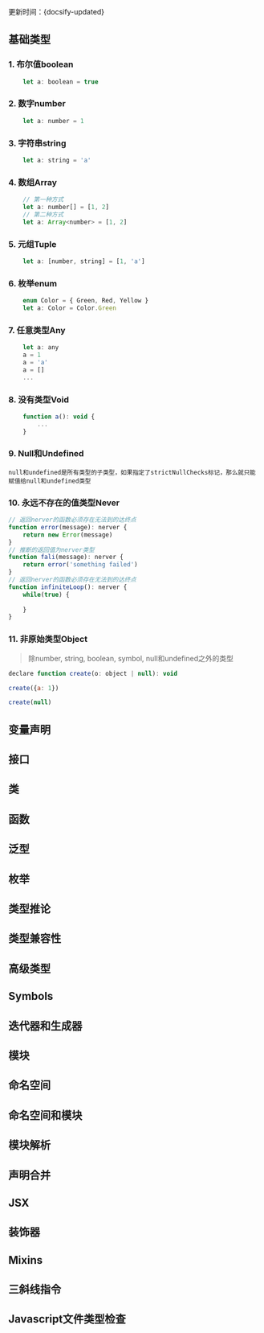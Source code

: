 
更新时间：{docsify-updated}

## 基础类型

### 1. 布尔值boolean
```js
    let a: boolean = true
```

### 2. 数字number
```js
    let a: number = 1
```

### 3. 字符串string
```js
    let a: string = 'a'
```

### 4. 数组Array
```js
    // 第一种方式
    let a: number[] = [1, 2]
    // 第二种方式
    let a: Array<number> = [1, 2]
```

### 5. 元组Tuple
```js
    let a: [number, string] = [1, 'a']
```

### 6. 枚举enum
```js
    enum Color = { Green, Red, Yellow }
    let a: Color = Color.Green
```

### 7. 任意类型Any
```js
    let a: any
    a = 1
    a = 'a'
    a = []
    ...
```

### 8. 没有类型Void
```js
    function a(): void {
        ...
    }
```

### 9. Null和Undefined

```null和undefined是所有类型的子类型，如果指定了strictNullChecks标记，那么就只能赋值给null和undefined类型```

### 10. 永远不存在的值类型Never

```js
// 返回nerver的函数必须存在无法到的达终点
function error(message): nerver {
    return new Error(message)
}
// 推断的返回值为nerver类型
function fali(message): nerver {
    return error('something failed')
}
// 返回nerver的函数必须存在无法到的达终点
function infiniteLoop(): nerver {
    while(true) {
        
    }
}
```

### 11. 非原始类型Object

> 除number, string, boolean, symbol, null和undefined之外的类型

```js
declare function create(o: object | null): void

create({a: 1})

create(null)

```

## 变量声明

## 接口

## 类

## 函数

## 泛型

## 枚举

## 类型推论

## 类型兼容性

## 高级类型

## Symbols

## 迭代器和生成器

## 模块

## 命名空间

## 命名空间和模块

## 模块解析

## 声明合并

## JSX

## 装饰器

## Mixins

## 三斜线指令

## Javascript文件类型检查